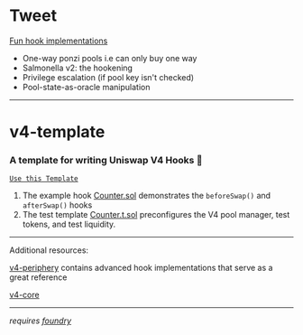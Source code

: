 # Tweet

[Fun hook implementations](https://twitter.com/0xTaker/status/1669089729910800384)

- One-way ponzi pools i.e can only buy one way
- Salmonella v2: the hookening
- Privilege escalation (if pool key isn't checked)
- Pool-state-as-oracle manipulation

---

# v4-template
### **A template for writing Uniswap V4 Hooks 🦄**

[`Use this Template`](https://github.com/saucepoint/v4-template/generate)

1. The example hook [Counter.sol](src/Counter.sol) demonstrates the `beforeSwap()` and `afterSwap()` hooks
2. The test template [Counter.t.sol](test/Counter.t.sol) preconfigures the V4 pool manager, test tokens, and test liquidity.

---

Additional resources:

[v4-periphery](https://github.com/uniswap/v4-periphery) contains advanced hook implementations that serve as a great reference

[v4-core](https://github.com/uniswap/v4-core)

---

*requires [foundry](https://book.getfoundry.sh)*
